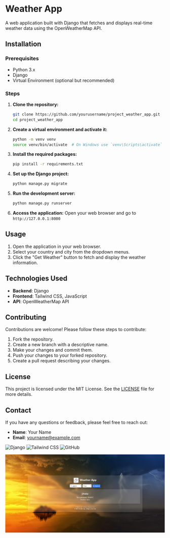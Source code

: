 # Weather App

A web application built with Django that fetches and displays real-time weather data using the OpenWeatherMap API.

## Installation

### Prerequisites
- Python 3.x
- Django
- Virtual Environment (optional but recommended)

### Steps
1. **Clone the repository:**
    ```sh
    git clone https://github.com/yourusername/project_weather_app.git
    cd project_weather_app
    ```

2. **Create a virtual environment and activate it:**
    ```sh
    python -m venv venv
    source venv/bin/activate  # On Windows use `venv\Scripts\activate`
    ```

3. **Install the required packages:**
    ```sh
    pip install -r requirements.txt
    ```

4. **Set up the Django project:**
    ```sh
    python manage.py migrate
    ```

5. **Run the development server:**
    ```sh
    python manage.py runserver
    ```

6. **Access the application:**
    Open your web browser and go to `http://127.0.0.1:8000`


## Usage
1. Open the application in your web browser.
2. Select your country and city from the dropdown menus.
3. Click the "Get Weather" button to fetch and display the weather information.


## Technologies Used
- **Backend**: Django
- **Frontend**: Tailwind CSS, JavaScript
- **API**: OpenWeatherMap API


## Contributing
Contributions are welcome! Please follow these steps to contribute:
1. Fork the repository.
2. Create a new branch with a descriptive name.
3. Make your changes and commit them.
4. Push your changes to your forked repository.
5. Create a pull request describing your changes.


## License
This project is licensed under the MIT License. See the [LICENSE](LICENSE) file for more details.


## Contact
If you have any questions or feedback, please feel free to reach out:
- **Name**: Your Name
- **Email**: yourname@example.com


![Django](https://img.shields.io/badge/Django-3.2-green)
![Tailwind CSS](https://img.shields.io/badge/TailwindCSS-2.2-blue)
![GitHub](https://img.shields.io/github/license/yourusername/project_weather_app)

![Weather App Screenshot](./weather.png)
